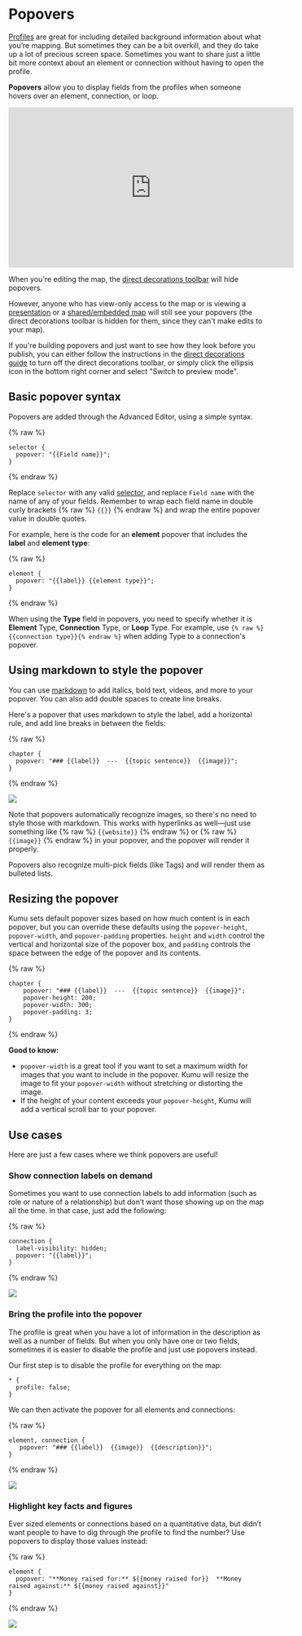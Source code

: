 # Popovers

[Profiles](/guides/profiles.html) are great for including detailed background information about what you’re mapping. But sometimes they can be a bit overkill, and they do take up a lot of precious screen space. Sometimes you want to share just a little bit more context about an element or connection without having to open the profile.

**Popovers** allow you to display fields from the profiles when someone hovers over an element, connection, or loop.

<p><iframe width="560" height="315" src="https://www.youtube.com/embed/8BsjL6iXO5g" frameborder="0" allowfullscreen></iframe></p>


<div class="alert alert-warning">
  <p>
    When you're editing the map, the <a href="/guides/direct-decorations.html" class="alert-link">direct decorations toolbar</a> will hide popovers.
  </p>
  <p>
    However, anyone who has view-only access to the map or is viewing a <a href="/guides/presentations.html" class="alert-link">presentation</a> or a <a href="/guides/share-and-embed.html" class="alert-link">shared/embedded map</a> will still see your popovers (the direct decorations toolbar is hidden for them, since they can't make edits to your map).
  </p>
  <p>
    If you're building popovers and just want to see how they look before you publish, you can either follow the instructions in the <a href="/guides/direct-decorations.html" class="alert-link">direct decorations guide</a> to turn off the direct decorations toolbar, or simply click the ellipsis icon <i class="fa fa-ellipsis-h">  </i> in the bottom right corner and select "Switch to preview mode".
  </p>
</div>


## Basic popover syntax

Popovers are added through the Advanced Editor, using a simple syntax.

{% raw %}
```
selector {
  popover: "{{Field name}}";
}
```
{% endraw %}

Replace `selector` with any valid [selector](/guides/selectors.html), and replace `Field name` with the name of any of your fields. Remember to wrap each field name in double curly brackets {% raw %} `{{}}` {% endraw %} and wrap the entire popover value in double quotes.

For example, here is the code for an **element** popover that includes the **label** and **element type**:

{% raw %}
```
element {
  popover: "{{label}} {{element type}}";
}
```
{% endraw %}

<p class="alert alert-info">
When using the <strong>Type</strong> field in popovers, you need to specify whether it is <strong>Element</strong> Type, <strong>Connection</strong> Type, or <strong>Loop</strong> Type. For example, use <code>{% raw %}{{connection type}}{% endraw %}</code> when adding Type to a connection's popover.
</p>

## Using markdown to style the popover

You can use [markdown](/guides/markdown.html) to add italics, bold text, videos, and more to your popover. You can also add double spaces to create line breaks.

Here's a popover that uses markdown to style the label, add a horizontal rule, and add line breaks in between the fields:

{% raw %}
```
chapter {
  popover: "### {{label}}  ---  {{topic sentence}}  {{image}}";
}
```
{% endraw %}

![](/images/soil-biodiversity-markdown-popover.png)

Note that popovers automatically recognize images, so there's no need to style those with markdown. This works with hyperlinks as well—just use something like {% raw %} `{{website}}` {% endraw %} or {% raw %} `{{image}}` {% endraw %} in your popover, and the popover will render it properly.

Popovers also recognize multi-pick fields (like Tags) and will render them as bulleted lists.



## Resizing the popover

Kumu sets default popover sizes based on how much content is in each popover, but you can override these defaults using the `popover-height`, `popover-width`, and `popover-padding` properties. `height` and `width` control the vertical and horizontal size of the popover box, and `padding` controls the space between the edge of the popover and its contents.

{% raw %}
```
chapter {
    popover: "### {{label}}  ---  {{topic sentence}}  {{image}}";
    popover-height: 200;
    popover-width: 300;
    popover-padding: 3;
}
```
{% endraw %}

**Good to know:**
- `popover-width` is a great tool if you want to set a maximum width for images that you want to include in the popover. Kumu will resize the image to fit your `popover-width` without stretching or distorting the image.
- If the height of your content exceeds your `popover-height`, Kumu will add a vertical scroll bar to your popover.

## Use cases

Here are just a few cases where we think popovers are useful!

### Show connection labels on demand

Sometimes you want to use connection labels to add information (such as role or nature of a relationship) but don’t want those showing up on the map all the time. In that case, just add the following:

{% raw %}
```
connection {
  label-visibility: hidden;
  popover: "{{label}}";
}
```
{% endraw %}

![](/images/hawaii-board-connection-popover.png)

### Bring the profile into the popover

The profile is great when you have a lot of information in the description as well as a number of fields. But when you only have one or two fields, sometimes it is easier to disable the profile and just use popovers instead.

Our first step is to disable the profile for everything on the map:

```
* {
  profile: false;
}
```

We can then activate the popover for all elements and connections:

{% raw %}
```
element, connection {
   popover: "### {{label}}  {{image}}  {{description}}";
}
```
{% endraw %}

![](/images/elon-musk-profile-popover.png)

### Highlight key facts and figures

Ever sized elements or connections based on a quantitative data, but didn’t want people to have to dig through the profile to find the number? Use popovers to display those values instead:

{% raw %}
```
element {
  popover: "**Money raised for:** ${{money raised for}}  **Money raised against:** ${{money raised against}}"
}
```
{% endraw %}

![](/images/ca-ballot-quantitative-popover.png)




